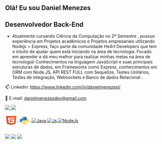 ## Olá! Eu sou Daniel Menezes
## Desenvolvedor Back-End
* Atualmente cursando Ciência da Computação no 2º Semestre , possuo experiência em Projetos acadêmicos e Projetos empresariais utilizando Nodejs + Express, faço parte da comunidade He4rt Developers que tem o intuito de ajudar quem está iniciando na área de tecnologia. Focado em aprender e dá meu melhor para realizar minhas metas na área de tecnologia! Conhecimentos na linguagem JavaScript e suas principais estruturas de dados, em Frameworks como Express, conhecimentos em ORM com Node.JS, API REST FULL com Sequelize, Testes Unitários, Testes de integração, Websockets e Banco de dados Relacional .

📫 Linkedin: https://www.linkedin.com/in/danielmenezesj/

📩 E-mail: danielmenezesdev@gmail.com

<div>
  <a href="https://github.com/danielmenezesjj">
  <img height="150em" src="https://github-readme-stats.vercel.app/api?username=danielmenezesjj&show_icons=true&theme=onedark&include_all_commits=true&count_private=true"/>
    <img height="150em" src="https://github-readme-stats.vercel.app/api/top-langs/?username=danielmenezesjj&layout=compact&langs_count=7&theme=onedark"/>
  
</div>

  <div style="display: inline_block"><br>
  <img align="center" alt="HTML" height="30" width="40" src="https://raw.githubusercontent.com/devicons/devicon/master/icons/html5/html5-original.svg">
  <img align="center" alt="Python" height="30" width="40" src="https://raw.githubusercontent.com/devicons/devicon/master/icons/python/python-original.svg">
  <img align="center" alt="Java" height="30" width="40"  src="https://cdn.jsdelivr.net/gh/devicons/devicon/icons/java/java-original-wordmark.svg" />
  <img align="center" alt="Js" height="30" width="40" src="https://www.svgrepo.com/show/349419/javascript.svg" />
  <img align="center" alt="NodeJs" height="30" width="40" src="https://www.svgrepo.com/show/452075/node-js.svg" />
  </div>
  
  ##

  <div> 
  <a href="https://www.youtube.com/channel/UCrncfbh7Fjkp8B6N0Ub5Weg/videos" target="_blank"><img src="https://img.shields.io/badge/YouTube-FF0000?style=for-the-badge&logo=youtube&logoColor=white" target="_blank"></a>
  <a href="https://instagram.com/daniel_meenezes" target="_blank"><img src="https://img.shields.io/badge/-Instagram-%23E4405F?style=for-the-badge&logo=instagram&logoColor=white" target="_blank"></a>
<a href="https://www.linkedin.com/in/danielmenezesj/" target="_blank"><img src="https://img.shields.io/badge/LinkedIn-0077B5?style=for-the-badge&logo=linkedin&logoColor=white" target="_blank"></a>
 
  </div>

